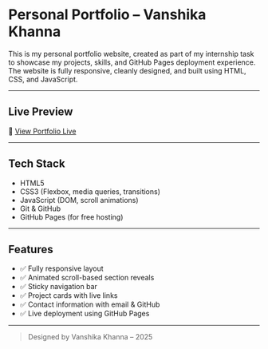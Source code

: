 # Personal Portfolio – Vanshika Khanna

This is my personal portfolio website, created as part of my internship task to showcase my projects, skills, and GitHub Pages deployment experience. The website is fully responsive, cleanly designed, and built using HTML, CSS, and JavaScript.

---

## Live Preview

🔗 [View Portfolio Live](https://vanshika23-khanna.github.io)

---

##  Tech Stack

- HTML5
- CSS3 (Flexbox, media queries, transitions)
- JavaScript (DOM, scroll animations)
- Git & GitHub
- GitHub Pages (for free hosting)

---

##  Features

- ✅ Fully responsive layout
- ✅ Animated scroll-based section reveals
- ✅ Sticky navigation bar
- ✅ Project cards with live links
- ✅ Contact information with email & GitHub
- ✅ Live deployment using GitHub Pages

---

> Designed by Vanshika Khanna – 2025


